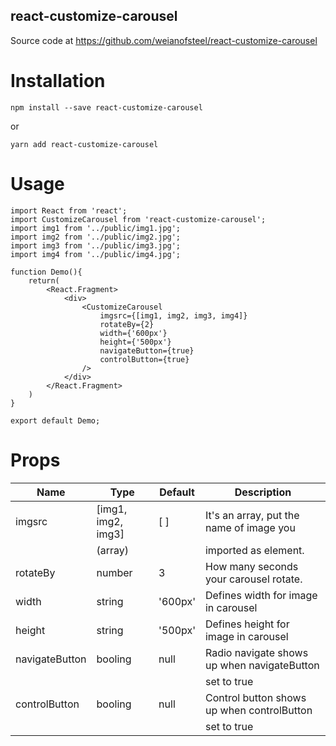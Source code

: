 ## react-customize-carousel


Source code at https://github.com/weianofsteel/react-customize-carousel


# Installation
    
    npm install --save react-customize-carousel

or

    yarn add react-customize-carousel


# Usage

``` 
import React from 'react';
import CustomizeCarousel from 'react-customize-carousel';
import img1 from '../public/img1.jpg';
import img2 from '../public/img2.jpg';
import img3 from '../public/img3.jpg';
import img4 from '../public/img4.jpg';

function Demo(){
    return(
        <React.Fragment>
            <div>
                <CustomizeCarousel
                    imgsrc={[img1, img2, img3, img4]}
                    rotateBy={2}
                    width={'600px'}
                    height={'500px'}
                    navigateButton={true}
                    controlButton={true}
                />
            </div> 
        </React.Fragment>
    )
}

export default Demo;
```

# Props

|       Name      |         Type         |  Default  |                   Description                  |
|-----------------|----------------------|-----------|------------------------------------------------|
|  imgsrc         |  [img1, img2, img3]  |  [ ]      | It's an array, put the name of image you       |
|                 |  (array)             |           | imported as element.                           |
|  rotateBy       |  number              |  3        | How many seconds your carousel rotate.         |
|  width          |  string              |  '600px'  | Defines width for image in carousel            |
|  height         |  string              |  '500px'  | Defines height for image in carousel           |
|  navigateButton |  booling             |  null     | Radio navigate shows up when navigateButton    |
|                 |                      |           | set to true                                    |
|  controlButton  |  booling             |  null     | Control button shows up when controlButton     |
|                 |                      |           | set to true                                    |